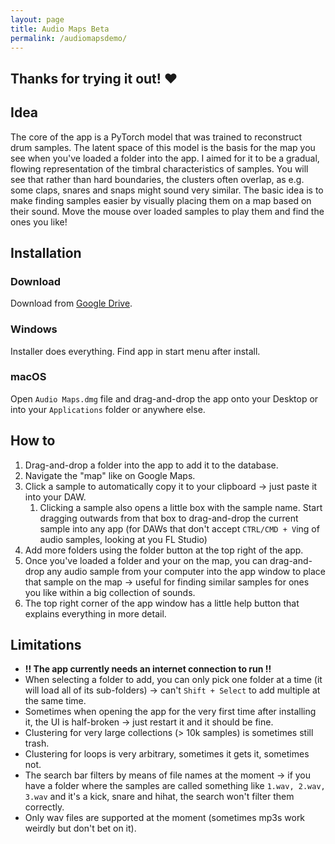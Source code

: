 ```yaml
---
layout: page
title: Audio Maps Beta
permalink: /audiomapsdemo/
---
```

## Thanks for trying it out! ❤️
## Idea
The core of the app is a PyTorch model that was trained to reconstruct drum samples. The latent space of this model is the basis for the map you see when you've loaded a folder into the app. I aimed for it to be a gradual, flowing representation of the timbral characteristics of samples. You will see that rather than hard boundaries, the clusters often overlap, as e.g. some claps, snares and snaps might sound very similar.
The basic idea is to make finding samples easier by visually placing them on a map based on their sound. Move the mouse over loaded samples to play them and find the ones you like!

## Installation
### Download
Download from <a href="https://drive.google.com/drive/folders/1yhHwbDnEY_FvW0vb4wxILDkpjcS6h-Ld?usp=sharing" target="_blank">Google Drive</a>.
### Windows
Installer does everything. Find app in start menu after install.
### macOS
Open `Audio Maps.dmg` file and drag-and-drop the app onto your Desktop or into your `Applications` folder or anywhere else.

## How to
1. Drag-and-drop a folder into the app to add it to the database.
2. Navigate the "map" like on Google Maps.
3. Click a sample to automatically copy it to your clipboard -> just paste it into your DAW.
    1. Clicking a sample also opens a little box with the sample name. Start dragging outwards from that box to drag-and-drop the current sample into any app (for DAWs that don't accept `CTRL/CMD + V`ing of audio samples, looking at you FL Studio)
4. Add more folders using the folder button at the top right of the app.
5. Once you've loaded a folder and your on the map, you can drag-and-drop any audio sample from your computer into the app window to place that sample on the map -> useful for finding similar samples for ones you like within a big collection of sounds.
6. The top right corner of the app window has a little help button that explains everything in more detail.

## Limitations
- **!! The app currently needs an internet connection to run !!**
- When selecting a folder to add, you can only pick one folder at a time (it will load all of its sub-folders) -> can't `Shift + Select` to add multiple at the same time.
- Sometimes when opening the app for the very first time after installing it, the UI is half-broken -> just restart it and it should be fine.
- Clustering for very large collections (> 10k samples) is sometimes still trash.
- Clustering for loops is very arbitrary, sometimes it gets it, sometimes not.
- The search bar filters by means of file names at the moment -> if you have a folder where the samples are called something like `1.wav, 2.wav, 3.wav` and it's a kick, snare and hihat, the search won't filter them correctly.
- Only wav files are supported at the moment (sometimes mp3s work weirdly but don't bet on it).